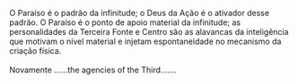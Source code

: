 ﻿O Paraíso é o padrão da infinitude; o Deus da Ação é o ativador desse padrão. O Paraíso é o ponto de apoio material da infinitude; as personalidades da Terceira Fonte e Centro são as alavancas da inteligência que motivam o nível material e injetam espontaneidade no mecanismo da criação física.<BR><BR>Novamente ......the agencies of the Third.......